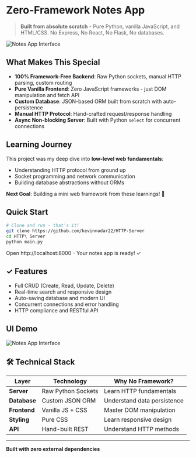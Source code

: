 # Zero-Framework Notes App

> **Built from absolute scratch** - Pure Python, vanilla JavaScript, and HTML/CSS. No Express, No React, No Flask, No databases.

![Notes App Interface](demo.png)

## What Makes This Special

- **100% Framework-Free Backend**: Raw Python sockets, manual HTTP parsing, custom routing
- **Pure Vanilla Frontend**: Zero JavaScript frameworks - just DOM manipulation and fetch API
- **Custom Database**: JSON-based ORM built from scratch with auto-persistence
- **Manual HTTP Protocol**: Hand-crafted request/response handling
- **Async Non-blocking Server**: Built with Python `select` for concurrent connections

## Learning Journey

This project was my deep dive into **low-level web fundamentals**:
- Understanding HTTP protocol from ground up
- Socket programming and network communication
- Building database abstractions without ORMs

**Next Goal**: Building a mini web framework from these learnings! 🎯

## Quick Start

```bash
# Clone and run - that's it!
git clone https://github.com/kevinnadar22/HTTP-Server
cd HTTP\ Server
python main.py
```

Open http://localhost:8000 - Your notes app is ready! ✓


## ✓ Features
- Full CRUD (Create, Read, Update, Delete)
- Real-time search and responsive design
- Auto-saving database and modern UI
- Concurrent connections and error handling
- HTTP compliance and RESTful API

## UI Demo

![Notes App Interface](demo.gif)


## 🛠 Technical Stack

| Layer | Technology | Why No Framework? |
|-------|------------|-------------------|
| **Server** | Raw Python Sockets | Learn HTTP fundamentals |
| **Database** | Custom JSON ORM | Understand data persistence |
| **Frontend** | Vanilla JS + CSS | Master DOM manipulation |
| **Styling** | Pure CSS | Learn responsive design |
| **API** | Hand-built REST | Understand HTTP methods |


---

**Built with zero external dependencies**

